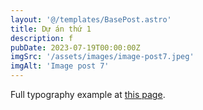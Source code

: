 ```yaml
---
layout: '@/templates/BasePost.astro'
title: Dự án thứ 1 
description: f
pubDate: 2023-07-19T00:00:00Z
imgSrc: '/assets/images/image-post7.jpeg'
imgAlt: 'Image post 7'
---
```


Full typography example at [this page](../sixth-post/).
